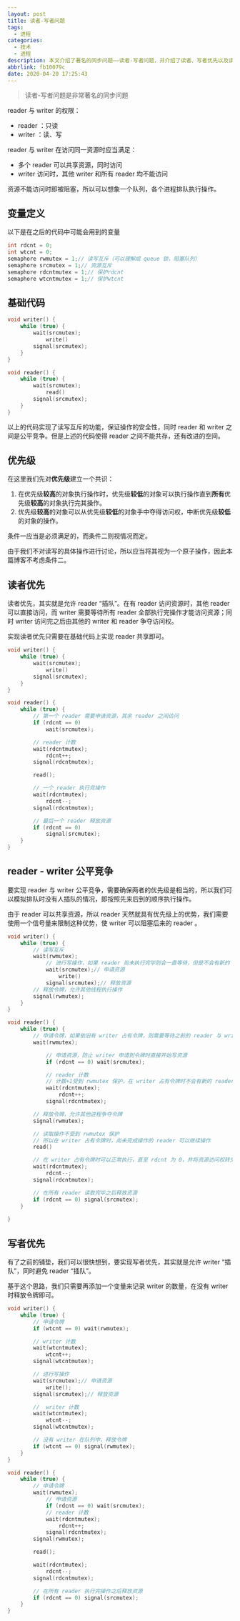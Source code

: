 ```yaml
---
layout: post
title: 读者-写者问题
tags:
  - 进程
categories:
  - 技术
  - 进程
description: 本文介绍了著名的同步问题——读者-写者问题，并介绍了读者、写者优先以及读写公平竞争的 C 语言代码（使用信号量 semaphore）和详细的注释...
abbrlink: fb10079c
date: 2020-04-20 17:25:43
---
```


> 读者-写者问题是非常著名的同步问题

 reader 与 writer 的权限：

*  reader ：只读
*  writer ：读、写

 reader 与 writer 在访问同一资源时应当满足：

* 多个 reader 可以共享资源，同时访问
*  writer 访问时，其他 writer 和所有 reader 均不能访问

资源不能访问时即被阻塞，所以可以想象一个队列，各个进程排队执行操作。

## 变量定义

以下是在之后的代码中可能会用到的变量

```c
int rdcnt = 0;
int wtcnt = 0;
semaphore rwmutex = 1;// 读写互斥（可以理解成 queue 锁，阻塞队列）
semaphore srcmutex = 1;// 资源互斥
semaphore rdcntmutex = 1;// 保护rdcnt
semaphore wtcntmutex = 1;// 保护wtcnt
```

## 基础代码

```c
void writer() {
    while (true) {
        wait(srcmutex);
            write()
        signal(srcmutex);
    }
}

void reader() {
    while (true) {
        wait(srcmutex);
            read()
        signal(srcmutex);
    }
}
```

以上的代码实现了读写互斥的功能，保证操作的安全性，同时 reader 和 writer 之间是公平竞争。但是上述的代码使得 reader 之间不能共存，还有改进的空间。

## 优先级

在这里我们先对**优先级**建立一个共识：

1. 在优先级**较高**的对象执行操作时，优先级**较低**的对象可以执行操作直到**所有**优先级**较高**的对象执行完其操作。
2. 优先级**较高**的对象可以从优先级**较低**的对象手中夺得访问权，中断优先级**较低**的对象的操作。

条件一应当是必须满足的，而条件二则视情况而定。

由于我们不对读写的具体操作进行讨论，所以应当将其视为一个原子操作，因此本篇博客不考虑条件二。

## 读者优先

读者优先，其实就是允许 reader “插队”。在有 reader 访问资源时，其他 reader 可以直接访问，而 writer 需要等待所有 reader 全部执行完操作才能访问资源；同时 writer 访问完之后由其他的 writer 和 reader 争夺访问权。

实现读者优先只需要在基础代码上实现 reader 共享即可。

```c
void writer() {
    while (true) {
        wait(srcmutex);
            write()
        signal(srcmutex);
    }
}

void reader() {
    while (true) {
        // 第一个 reader 需要申请资源，其余 reader 之间访问
        if (rdcnt == 0)
            wait(srcmutex);

        // reader 计数
        wait(rdcntmutex);
            rdcnt++;
        signal(rdcntmutex);

        read();

        // 一个 reader 执行完操作
        wait(rdcntmutex);
            rdcnt--;
        signal(rdcntmutex);

        // 最后一个 reader 释放资源
        if (rdcnt == 0)
            signal(srcmutex);
    }
}
```

##  reader - writer 公平竞争

要实现 reader 与 writer 公平竞争，需要确保两者的优先级是相当的，所以我们可以模拟排队时没有人插队的情况，即按照先来后到的顺序执行操作。

由于 reader 可以共享资源，所以 reader 天然就具有优先级上的优势，我们需要使用一个信号量来限制这种优势，使 writer 可以阻塞后来的 reader 。

```c
void writer() {
    while (true) {
        // 读写互斥
        wait(rwmutex);
            // 进行写操作，如果 reader 尚未执行完毕则会一直等待，但是不会有新的 reader 开始读取
            wait(srcmutex);// 申请资源
                write()
            signal(srcmutex);// 释放资源
        // 释放令牌，允许其他线程执行操作
        signal(rwmutex);
    }
}

void reader() {
    while (true) {
        // 申请令牌，如果依旧有 writer 占有令牌，则需要等待之前的 reader 与 writer 完成操作
        wait(rwmutex);

            // 申请资源，防止 writer 申请到令牌时直接开始写资源
            if (rdcnt == 0) wait(srcmutex);

            // reader 计数
            // 计数+1受到 rwmutex 保护，在 writer 占有令牌时不会有新的 reader 执行操作
            wait(rdcntmutex);
                rdcnt++;
            signal(rdcntmutex);

        // 释放令牌，允许其他进程争夺令牌
        signal(rwmutex);

        // 读取操作不受到 rwmutex 保护
        // 所以在 writer 占有令牌时，尚未完成操作的 reader 可以继续操作
        read()

        // 在 writer 占有令牌时可以正常执行，直至 rdcnt 为 0，并将资源访问权转交给 writer 
        wait(rdcntmutex);
            rdcnt--;
        signal(rdcntmutex);

        // 在所有 reader 读取完毕之后释放资源
        if (rdcnt == 0) signal(srcmutex);
    }
    
}
```

## 写者优先

有了之前的铺垫，我们可以很快想到，要实现写者优先，其实就是允许 writer “插队”，同时避免 reader “插队”。

基于这个思路，我们只需要再添加一个变量来记录 writer 的数量，在没有 writer 时释放令牌即可。

```c
void writer() {
    while (true) {
        // 申请令牌
        if (wtcnt == 0) wait(rwmutex);

        // writer 计数
        wait(wtcntmutex);
            wtcnt++;
        signal(wtcntmutex);

        // 进行写操作
        wait(srcmutex);// 申请资源
            write();
        signal(srcmutex);// 释放资源

        //  writer 计数
        wait(wtcntmutex);
            wtcnt--;
        signal(wtcntmutex);

        // 没有 writer 在队列中，释放令牌
        if (wtcnt == 0) signal(rwmutex);
    }
}

void reader() {
    while (true) {
        // 申请令牌
        wait(rwmutex);
            // 申请资源
            if (rdcnt == 0) wait(srcmutex);
            // reader 计数
            wait(rdcntmutex);
                rdcnt++;
            signal(rdcntmutex);
        signal(rwmutex);

        read();

        wait(rdcntmutex);
            rdcnt--;
        signal(rdcntmutex);

        // 在所有 reader 执行完操作之后释放资源
        if (rdcnt == 0) signal(srcmutex);
    }
}
```
